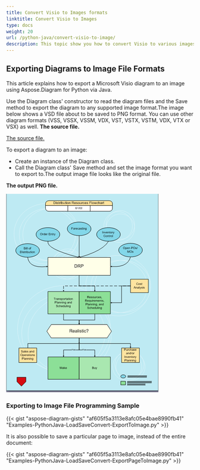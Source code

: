 ```yaml
---
title: Convert Visio to Images formats 
linktitle: Convert Visio to Images
type: docs
weight: 20
url: /python-java/convert-visio-to-image/
description: This topic show you how to convert Visio to various images formats using Aspose.Diagram for Python via Java. Convert Visio,VSD, VSS, VDW, VST, VSDX, VSSX, VSTX, VSDM, VSTM, VSSM to PNG, JPEG, BMP images with a few lines of code.
---
```


## **Exporting Diagrams to Image File Formats**
This article explains how to export a Microsoft Visio diagram to an image using Aspose.Diagram for Python via Java.

Use the Diagram class' constructor to read the diagram files and the Save method to export the diagram to any supported image format.The image below shows a VSD file about to be saved to PNG format. You can use other diagram formats (VSS, VSSX, VSSM, VDX, VST, VSTX, VSTM, VDX, VTX or VSX) as well.
**The source file.**

[The source file.](ExportToImage.vsd)

To export a diagram to an image:

- Create an instance of the Diagram class.
- Call the Diagram class' Save method and set the image format you want to export to.The output image file looks like the original file.

**The output PNG file.**

![todo:image_alt_text](ExportToImage.png)
### **Exporting to Image File Programming Sample**
{{< gist "aspose-diagram-gists" "af605f5a3113e8afc05e4bae8990fb41" "Examples-PythonJava-LoadSaveConvert-ExportToImage.py" >}}

It is also possible to save a particular page to image, instead of the entire document:

{{< gist "aspose-diagram-gists" "af605f5a3113e8afc05e4bae8990fb41" "Examples-PythonJava-LoadSaveConvert-ExportPageToImage.py" >}}